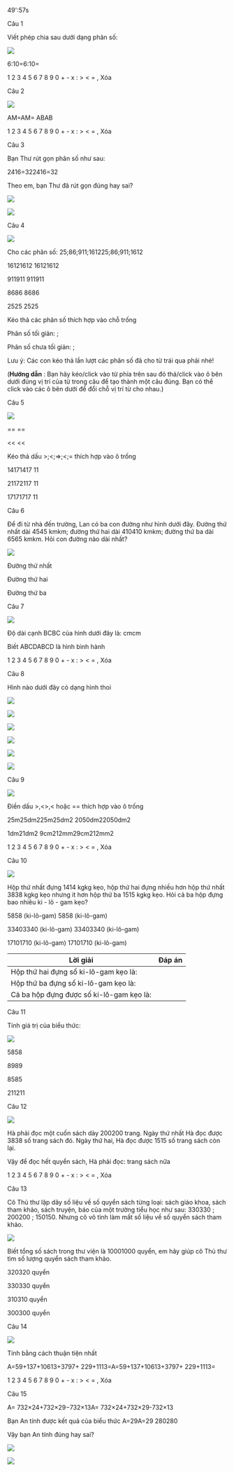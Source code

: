 49':57s

Câu 1

Viết phép chia sau dưới dạng phân số:

![](https://onthi123.vn/public/uploads/1h/ii41.png)

6:10=6:10=

1 2 3 4 5 6 7 8 9 0 + - x : > < = , Xóa

Câu 2

![](https://onthi123.vn/public/uploads/1h/ii42.png)

AM=AM= ABAB

1 2 3 4 5 6 7 8 9 0 + - x : > < = , Xóa

Câu 3

Bạn Thư rút gọn phân số như sau:

2416=322416=32

Theo em, bạn Thư đã rút gọn đúng hay sai?

![](https://onthi123.vn/public/uploads/1h/ii431.png)

![](https://onthi123.vn/public/uploads/1h/ii432.png)

Câu 4

![](https://onthi123.vn/public/uploads/1h/ii44.png)

Cho các phân số: 25;86;911;161225;86;911;1612

16121612 16121612

911911 911911

8686 8686

2525 2525

Kéo thả các phân số thích hợp vào chỗ trống

Phân số tối giản:  ;  

Phân số chưa tối giản:  ;  

Lưu ý: Các con kéo thả lần lượt các phân số đã cho từ trái qua phải nhé!

(**Hướng dẫn** : Bạn hãy kéo/click vào từ phía trên sau đó thả/click vào ô bên dưới đúng vị trí của từ trong câu để tạo thành một câu đúng. Bạn có thể click vào các ô bên dưới để đổi chỗ vị trí từ cho nhau.)

Câu 5

![](https://onthi123.vn/public/uploads/1h/ii45.png)

>> >>

== ==

<< <<

Kéo thả dấu >;<;=>;<;= thích hợp vào ô trống

14171417  11

21172117  11

17171717  11

Câu 6

Để đi từ nhà đến trường, Lan có ba con đường như hình dưới đây. Đường  thứ nhất dài 4545 kmkm; đường thứ hai dài 410410 kmkm; đường thứ ba dài 6565 kmkm. Hỏi con đường nào dài nhất?

![](https://onthi123.vn/public/uploads/1h/ii46.png)

Đường thứ nhất

Đường thứ hai

Đường thứ ba

Câu 7

![](https://onthi123.vn/public/uploads/1h/ii47.png)

Độ dài cạnh BCBC của hình dưới đây là:  cmcm

Biết ABCDABCD là hình bình hành

1 2 3 4 5 6 7 8 9 0 + - x : > < = , Xóa

Câu 8

Hình nào dưới đây có dạng hình thoi

![](https://onthi123.vn/public/uploads/1h/ii481.png)

![](https://onthi123.vn/public/uploads/1h/ii482.png)

![](https://onthi123.vn/public/uploads/1h/ii483.png)

![](https://onthi123.vn/public/uploads/1h/ii485.png)

![](https://onthi123.vn/public/uploads/1h/ii484.png)

![](https://onthi123.vn/public/uploads/1h/ii486.png)

Câu 9

![](https://onthi123.vn/public/uploads/1h/ii49.png)

Điền dấu >,<>,< hoặc == thích hợp vào ô trống

25m25dm225m25dm2   2050dm22050dm2

1dm21dm2    9cm212mm29cm212mm2

1 2 3 4 5 6 7 8 9 0 + - x : > < = , Xóa

Câu 10

![](https://onthi123.vn/public/uploads/1h/ii50.png)

Hộp thứ nhất đựng 1414 kgkg kẹo, hộp thứ hai đựng nhiều hơn hộp thứ nhất 3838 kgkg kẹo nhưng ít hơn hộp thứ ba 1515 kgkg kẹo. Hỏi cả ba hộp đựng bao nhiêu ki - lô - gam kẹo?

5858 (ki-lô-gam)  5858 (ki-lô-gam) 

33403340 (ki-lô-gam) 33403340 (ki-lô-gam)

17101710 (ki-lô-gam)  17101710 (ki-lô-gam) 

Lời giải |  Đáp án  
---|---  
Hộp thứ hai đựng số ki-lô-gam kẹo là: |      
Hộp thứ ba đựng số ki-lô-gam kẹo là: |      
Cả ba hộp đựng được số ki-lô-gam kẹo là: |      
  
Câu 11

Tính giá trị của biểu thức:

![](https://onthi123.vn/public/uploads/1h/ii51.png)

5858

8989

8585

211211

Câu 12

![](https://onthi123.vn/public/uploads/1h/ii52.png)

Hà phải đọc một cuốn sách dày 200200 trang. Ngày thứ nhất Hà đọc được 3838 số trang sách đó. Ngày thứ hai, Hà đọc được 1515 số trang sách còn lại.

Vậy để đọc hết quyển sách, Hà phải đọc:    trang sách nữa

1 2 3 4 5 6 7 8 9 0 + - x : > < = , Xóa

Câu 13

Cô Thủ thư lập dãy số liệu về số quyển sách từng loại: sách giáo khoa, sách tham khảo, sách truyện, báo của một trường tiểu học như sau: 330330 ; 200200 ; 150150. Nhưng cô vô tình làm mất số liệu về số quyển sách tham khảo.

![](https://onthi123.vn/public/uploads/1h/ii53.png)

Biết tổng số sách trong thư viện là 10001000 quyển, em hãy giúp cô Thủ thư tìm số lượng quyển sách tham khảo.

320320 quyển

330330 quyển

310310 quyển

300300 quyển

Câu 14

![](https://onthi123.vn/public/uploads/1h/ii54.png)

Tính bằng cách thuận tiện nhất

A=59+137+10613+3797+ 229+1113=A=59+137+10613+3797+ 229+1113=  

1 2 3 4 5 6 7 8 9 0 + - x : > < = , Xóa

Câu 15

A= 732×24+732×29−732×13A= 732×24+732×29-732×13

Bạn An tính được kết quả của biểu thức A=29A=29 280280

Vậy bạn An tính đúng hay sai?

![](https://onthi123.vn/public/uploads/1h/ii551.png)

![](https://onthi123.vn/public/uploads/1h/ii552.png)
